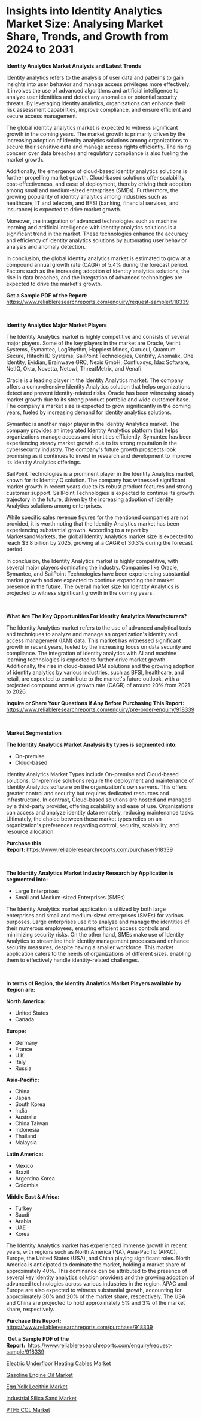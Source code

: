 <p><h1>Insights into Identity Analytics Market Size: Analysing Market Share, Trends, and Growth from 2024 to 2031</h1></p><p><strong>Identity Analytics Market Analysis and Latest Trends</strong></p>
<p><p>Identity analytics refers to the analysis of user data and patterns to gain insights into user behavior and manage access privileges more effectively. It involves the use of advanced algorithms and artificial intelligence to analyze user identities and detect any anomalies or potential security threats. By leveraging identity analytics, organizations can enhance their risk assessment capabilities, improve compliance, and ensure efficient and secure access management.</p><p>The global identity analytics market is expected to witness significant growth in the coming years. The market growth is primarily driven by the increasing adoption of identity analytics solutions among organizations to secure their sensitive data and manage access rights efficiently. The rising concern over data breaches and regulatory compliance is also fueling the market growth.</p><p>Additionally, the emergence of cloud-based identity analytics solutions is further propelling market growth. Cloud-based solutions offer scalability, cost-effectiveness, and ease of deployment, thereby driving their adoption among small and medium-sized enterprises (SMEs). Furthermore, the growing popularity of identity analytics among industries such as healthcare, IT and telecom, and BFSI (banking, financial services, and insurance) is expected to drive market growth.</p><p>Moreover, the integration of advanced technologies such as machine learning and artificial intelligence with identity analytics solutions is a significant trend in the market. These technologies enhance the accuracy and efficiency of identity analytics solutions by automating user behavior analysis and anomaly detection.</p><p>In conclusion, the global identity analytics market is estimated to grow at a compound annual growth rate (CAGR) of 5.4% during the forecast period. Factors such as the increasing adoption of identity analytics solutions, the rise in data breaches, and the integration of advanced technologies are expected to drive the market's growth.</p></p>
<p><strong>Get a Sample PDF of the Report:&nbsp;</strong> <a href="https://www.reliableresearchreports.com/enquiry/request-sample/918339">https://www.reliableresearchreports.com/enquiry/request-sample/918339</a></p>
<p>&nbsp;</p>
<p><strong>Identity Analytics Major Market Players</strong></p>
<p><p>The Identity Analytics market is highly competitive and consists of several major players. Some of the key players in the market are Oracle, Verint Systems, Symantec, LogRhythm, Happiest Minds, Gurucul, Quantum Secure, Hitachi ID Systems, SailPoint Technologies, Centrify, Anomalix, One Identity, Evidian, Brainwave GRC, Nexis GmbH, Confluxsys, Idax Software, NetIQ, Okta, Novetta, Netowl, ThreatMetrix, and Venafi.</p><p>Oracle is a leading player in the Identity Analytics market. The company offers a comprehensive Identity Analytics solution that helps organizations detect and prevent identity-related risks. Oracle has been witnessing steady market growth due to its strong product portfolio and wide customer base. The company's market size is expected to grow significantly in the coming years, fueled by increasing demand for identity analytics solutions.</p><p>Symantec is another major player in the Identity Analytics market. The company provides an integrated Identity Analytics platform that helps organizations manage access and identities efficiently. Symantec has been experiencing steady market growth due to its strong reputation in the cybersecurity industry. The company's future growth prospects look promising as it continues to invest in research and development to improve its Identity Analytics offerings.</p><p>SailPoint Technologies is a prominent player in the Identity Analytics market, known for its IdentityIQ solution. The company has witnessed significant market growth in recent years due to its robust product features and strong customer support. SailPoint Technologies is expected to continue its growth trajectory in the future, driven by the increasing adoption of Identity Analytics solutions among enterprises.</p><p>While specific sales revenue figures for the mentioned companies are not provided, it is worth noting that the Identity Analytics market has been experiencing substantial growth. According to a report by MarketsandMarkets, the global Identity Analytics market size is expected to reach $3.8 billion by 2025, growing at a CAGR of 30.3% during the forecast period.</p><p>In conclusion, the Identity Analytics market is highly competitive, with several major players dominating the industry. Companies like Oracle, Symantec, and SailPoint Technologies have been experiencing substantial market growth and are expected to continue expanding their market presence in the future. The overall market size for Identity Analytics is projected to witness significant growth in the coming years.</p></p>
<p>&nbsp;</p>
<p><strong>What Are The Key Opportunities For Identity Analytics Manufacturers?</strong></p>
<p><p>The Identity Analytics market refers to the use of advanced analytical tools and techniques to analyze and manage an organization's identity and access management (IAM) data. This market has witnessed significant growth in recent years, fueled by the increasing focus on data security and compliance. The integration of identity analytics with AI and machine learning technologies is expected to further drive market growth. Additionally, the rise in cloud-based IAM solutions and the growing adoption of identity analytics by various industries, such as BFSI, healthcare, and retail, are expected to contribute to the market's future outlook, with a projected compound annual growth rate (CAGR) of around 20% from 2021 to 2026.</p></p>
<p><strong>Inquire or Share Your Questions If Any Before Purchasing This Report:</strong> <a href="https://www.reliableresearchreports.com/enquiry/pre-order-enquiry/918339">https://www.reliableresearchreports.com/enquiry/pre-order-enquiry/918339</a></p>
<p>&nbsp;</p>
<p><strong>Market Segmentation</strong></p>
<p><strong>The Identity Analytics Market Analysis by types is segmented into:</strong></p>
<p><ul><li>On-premise</li><li>Cloud-based</li></ul></p>
<p><p>Identity Analytics Market Types include On-premise and Cloud-based solutions. On-premise solutions require the deployment and maintenance of Identity Analytics software on the organization's own servers. This offers greater control and security but requires dedicated resources and infrastructure. In contrast, Cloud-based solutions are hosted and managed by a third-party provider, offering scalability and ease of use. Organizations can access and analyze identity data remotely, reducing maintenance tasks. Ultimately, the choice between these market types relies on an organization's preferences regarding control, security, scalability, and resource allocation.</p></p>
<p><strong>Purchase this Report:&nbsp;</strong><a href="https://www.reliableresearchreports.com/purchase/918339">https://www.reliableresearchreports.com/purchase/918339</a></p>
<p>&nbsp;</p>
<p><strong>The Identity Analytics Market Industry Research by Application is segmented into:</strong></p>
<p><ul><li>Large Enterprises</li><li>Small and Medium-sized Enterprises (SMEs)</li></ul></p>
<p><p>The Identity Analytics market application is utilized by both large enterprises and small and medium-sized enterprises (SMEs) for various purposes. Large enterprises use it to analyze and manage the identities of their numerous employees, ensuring efficient access controls and minimizing security risks. On the other hand, SMEs make use of Identity Analytics to streamline their identity management processes and enhance security measures, despite having a smaller workforce. This market application caters to the needs of organizations of different sizes, enabling them to effectively handle identity-related challenges.</p></p>
<p>&nbsp;</p>
<p><strong>In terms of Region, the Identity Analytics Market Players available by Region are:</strong></p>
<p>
    <p> <strong> North America: </strong>
        <ul>
            <li>United States</li>
            <li>Canada</li>
        </ul>
        </p> 
    <p> <strong> Europe: </strong>
        <ul>
            <li>Germany</li>
            <li>France</li>
            <li>U.K.</li>
            <li>Italy</li>
            <li>Russia</li>
        </ul>
        </p> 
    <p> <strong> Asia-Pacific: </strong>
        <ul>
            <li>China</li>
            <li>Japan</li>
            <li>South Korea</li>
            <li>India</li>
            <li>Australia</li>
            <li>China Taiwan</li>
            <li>Indonesia</li>
            <li>Thailand</li>
            <li>Malaysia</li>
        </ul>
        </p> 
    <p> <strong> Latin America: </strong>
        <ul>
            <li>Mexico</li>
            <li>Brazil</li>
            <li>Argentina Korea</li>
            <li>Colombia</li>
        </ul>
        </p> 
    <p> <strong> Middle East & Africa: </strong>
        <ul>
            <li>Turkey</li>
            <li>Saudi</li>
            <li>Arabia</li>
            <li>UAE</li>
            <li>Korea</li>
        </ul>
    </p>
    </p>
<p><p>The Identity Analytics market has experienced immense growth in recent years, with regions such as North America (NA), Asia-Pacific (APAC), Europe, the United States (USA), and China playing significant roles. North America is anticipated to dominate the market, holding a market share of approximately 40%. This dominance can be attributed to the presence of several key identity analytics solution providers and the growing adoption of advanced technologies across various industries in the region. APAC and Europe are also expected to witness substantial growth, accounting for approximately 30% and 20% of the market share, respectively. The USA and China are projected to hold approximately 5% and 3% of the market share, respectively.</p></p>
<p><strong>Purchase this Report: </strong><a href="https://www.reliableresearchreports.com/purchase/918339">https://www.reliableresearchreports.com/purchase/918339</a></p>
<p>&nbsp;<strong>Get a Sample PDF of the Report:&nbsp;&nbsp;</strong><a href="https://www.reliableresearchreports.com/enquiry/request-sample/918339">https://www.reliableresearchreports.com/enquiry/request-sample/918339</a></p>
<p><strong></strong></p>
<p><p><a href="https://medium.com/@mikeflatley1970/electric-underfloor-heating-cables-market-analysis-its-cagr-market-segmentation-and-global-9d20967ace59">Electric Underfloor Heating Cables Market</a></p><p><a href="https://medium.com/@mikeflatley1970/gasoline-engine-oil-market-share-evolution-and-market-growth-trends-2024-2031-4d0c285b718f">Gasoline Engine Oil Market</a></p><p><a href="https://medium.com/p/129d6df9ba49/edit">Egg Yolk Lecithin Market</a></p><p><a href="https://medium.com/p/6e988286e4b8/edit">Industrial Silica Sand Market</a></p><p><a href="https://medium.com/p/fda893c12a39/edit">PTFE CCL Market</a></p></p>